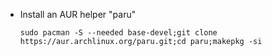* Install an AUR helper "paru"
  ```
  sudo pacman -S --needed base-devel;git clone https://aur.archlinux.org/paru.git;cd paru;makepkg -si
  ```
  
